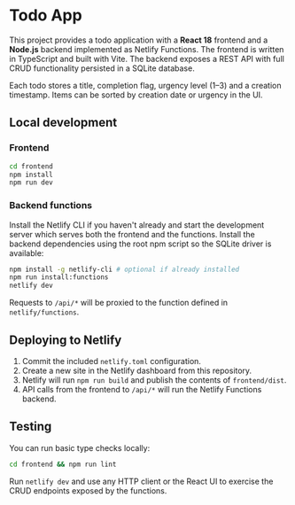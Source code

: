 # Todo App

This project provides a todo application with a **React 18** frontend and a **Node.js** backend implemented as Netlify Functions. The frontend is written in TypeScript and built with Vite. The backend exposes a REST API with full CRUD functionality persisted in a SQLite database.

Each todo stores a title, completion flag, urgency level (1&ndash;3) and a creation timestamp. Items can be sorted by creation date or urgency in the UI.

## Local development

### Frontend

```bash
cd frontend
npm install
npm run dev
```

### Backend functions

Install the Netlify CLI if you haven't already and start the development server which serves both the frontend and the functions. Install the backend dependencies using the root npm script so the SQLite driver is available:

```bash
npm install -g netlify-cli # optional if already installed
npm run install:functions
netlify dev
```

Requests to `/api/*` will be proxied to the function defined in `netlify/functions`.

## Deploying to Netlify

1. Commit the included `netlify.toml` configuration.
2. Create a new site in the Netlify dashboard from this repository.
3. Netlify will run `npm run build` and publish the contents of `frontend/dist`.
4. API calls from the frontend to `/api/*` will run the Netlify Functions backend.

## Testing

You can run basic type checks locally:

```bash
cd frontend && npm run lint
```

Run `netlify dev` and use any HTTP client or the React UI to exercise the CRUD endpoints exposed by the functions.
